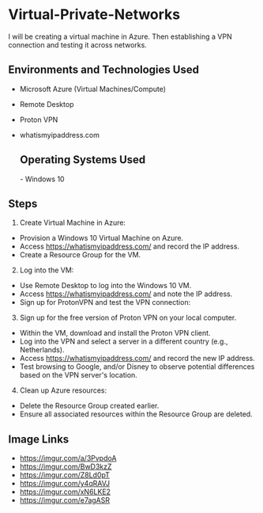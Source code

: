 <h1>Virtual-Private-Networks</h1>
I will be creating a virtual machine in Azure. Then establishing a VPN connection and testing it across networks.

<h2>Environments and Technologies Used</h2>

- Microsoft Azure (Virtual Machines/Compute)
- Remote Desktop
- Proton VPN
- whatismyipaddress.com

  <h2>Operating Systems Used </h2>
  - Windows 10

<h2>Steps</h2>

1. Create Virtual Machine in Azure:

- Provision a Windows 10 Virtual Machine on Azure.
- Access https://whatismyipaddress.com/ and record the IP address.
- Create a Resource Group for the VM.

2. Log into the VM:

- Use Remote Desktop to log into the Windows 10 VM.
- Access https://whatismyipaddress.com/ and note the IP address.
- Sign up for ProtonVPN and test the VPN connection:

3. Sign up for the free version of Proton VPN on your local computer.

- Within the VM, download and install the Proton VPN client.
- Log into the VPN and select a server in a different country (e.g., Netherlands).
- Access https://whatismyipaddress.com/ and record the new IP address.
- Test browsing to Google, and/or Disney to observe potential differences based on the VPN server's location.

4. Clean up Azure resources:

- Delete the Resource Group created earlier.
- Ensure all associated resources within the Resource Group are deleted.

<h2>Image Links</h2>

- https://imgur.com/a/3PvpdoA
- https://imgur.com/BwD3kzZ
- https://imgur.com/Z8Ld0pT
- https://imgur.com/y4qRAVJ
- https://imgur.com/xN6LKE2
- https://imgur.com/e7agASR
